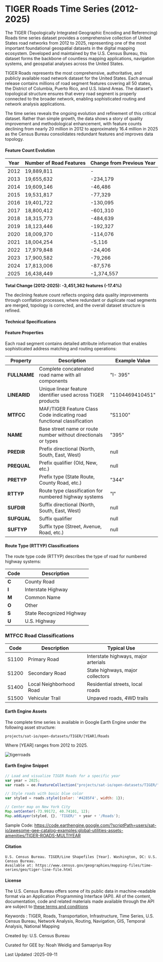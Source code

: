 # TIGER Roads Time Series (2012-2025)

The TIGER (Topologically Integrated Geographic Encoding and Referencing) Roads time series dataset provides a comprehensive collection of United States road networks from 2012 to 2025, representing one of the most important foundational geospatial datasets in the digital mapping ecosystem. Developed and maintained by the U.S. Census Bureau, this dataset forms the backbone of countless mapping applications, navigation systems, and geospatial analyses across the United States.

TIGER Roads represents the most comprehensive, authoritative, and publicly available road network dataset for the United States. Each annual release contains millions of road segment features covering all 50 states, the District of Columbia, Puerto Rico, and U.S. Island Areas. The dataset's topological structure ensures that every road segment is properly connected to the broader network, enabling sophisticated routing and network analysis applications.

The time series reveals the ongoing evolution and refinement of this critical dataset. Rather than simple growth, the data shows a story of quality improvement and methodological enhancement, with feature counts declining from nearly 20 million in 2012 to approximately 16.4 million in 2025 as the Census Bureau consolidates redundant features and improves data topology.

#### Feature Count Evolution

<center>

| Year | Number of Road Features | Change from Previous Year |
|------|------------------------|---------------------------|
| 2012 | 19,889,811 | - |
| 2013 | 19,655,632 | -234,179 |
| 2014 | 19,609,146 | -46,486 |
| 2015 | 19,531,817 | -77,329 |
| 2016 | 19,401,722 | -130,095 |
| 2017 | 18,800,412 | -601,310 |
| 2018 | 18,315,773 | -484,639 |
| 2019 | 18,123,446 | -192,327 |
| 2020 | 18,009,370 | -114,076 |
| 2021 | 18,004,254 | -5,116 |
| 2022 | 17,979,848 | -24,406 |
| 2023 | 17,900,582 | -79,266 |
| 2024 | 17,813,006 | -87,576 |
| 2025 | 16,438,449 | -1,374,557 |

</center>

**Total Change (2012-2025): -3,451,362 features (-17.4%)**

The declining feature count reflects ongoing data quality improvements through conflation processes, where redundant or duplicate road segments are merged, topology is corrected, and the overall dataset structure is refined.

#### Technical Specifications

#### Feature Properties

Each road segment contains detailed attribute information that enables sophisticated address matching and routing operations:

<center>
  
| Property | Description | Example Value |
|----------|-------------|---------------|
| **FULLNAME** | Complete concatenated road name with all components | "I- 395" |
| **LINEARID** | Unique linear feature identifier used across TIGER products | "1104469410451" |
| **MTFCC** | MAF/TIGER Feature Class Code indicating road functional classification | "S1100" |
| **NAME** | Base street name or route number without directionals or types | "395" |
| **PREDIR** | Prefix directional (North, South, East, West) | null |
| **PREQUAL** | Prefix qualifier (Old, New, etc.) | null |
| **PRETYP** | Prefix type (State Route, County Road, etc.) | "344" |
| **RTTYP** | Route type classification for numbered highway systems | "I" |
| **SUFDIR** | Suffix directional (North, South, East, West) | null |
| **SUFQUAL** | Suffix qualifier | null |
| **SUFTYP** | Suffix type (Street, Avenue, Road, etc.) | null |

</center>

#### Route Type (RTTYP) Classifications

The route type code (RTTYP) describes the type of road for numbered highway systems:

<center>
  
| Code | Description |
|------|-------------|
| **C** | County Road |
| **I** | Interstate Highway |
| **M** | Common Name |
| **O** | Other |
| **S** | State Recognized Highway |
| **U** | U.S. Highway |

</center>

### MTFCC Road Classifications

<center>
  
| Code | Description | Typical Use |
|------|-------------|-------------|
| S1100 | Primary Road | Interstate highways, major arterials |
| S1200 | Secondary Road | State highways, major collectors |
| S1400 | Local Neighborhood Road | Residential streets, local roads |
| S1500 | Vehicular Trail | Unpaved roads, 4WD trails |

</center>

#### Earth Engine Assets

The complete time series is available in Google Earth Engine under the following asset structure:

```
projects/sat-io/open-datasets/TIGER/[YEAR]/Roads
```

Where [YEAR] ranges from 2012 to 2025.

![tigerroads](../images/tiger_roads.png)

#### Earth Engine Snippet

```javascript
// Load and visualize TIGER Roads for a specific year
var year = 2025;
var roads = ee.FeatureCollection("projects/sat-io/open-datasets/TIGER/" + year + "/Roads");

// Style roads with basic blue color
var styled = roads.style({color: '#4285F4', width: 1});

// Center map on New York City
Map.setCenter(-73.99172, 40.74101, 12);
Map.addLayer(styled, {}, 'TIGER/' + year + '/Roads');
```

Sample Code: https://code.earthengine.google.com/?scriptPath=users/sat-io/awesome-gee-catalog-examples:global-utilities-assets-amenities/TIGER-ROADS-MULTIYEAR

#### Citation

```
U.S. Census Bureau. TIGER/Line Shapefiles [Year]. Washington, DC: U.S. Census Bureau.
Available at: https://www.census.gov/geographies/mapping-files/time-series/geo/tiger-line-file.html
```

#### License

The U.S. Census Bureau offers some of its public data in machine-readable format via an Application Programming Interface (API). All of the content, documentation, code and related materials made available through the API are subject to [these terms and conditions](https://www.census.gov/data/developers/about/terms-of-service.html)

Keywords : TIGER, Roads, Transportation, Infrastructure, Time Series, U.S. Census Bureau, Network Analysis, Routing, Navigation, GIS, Temporal Analysis, National Mapping

Created by: U.S. Census Bureau

Curated for GEE by: Noah Weidig and Samapriya Roy

Last Updated :2025-09-11
